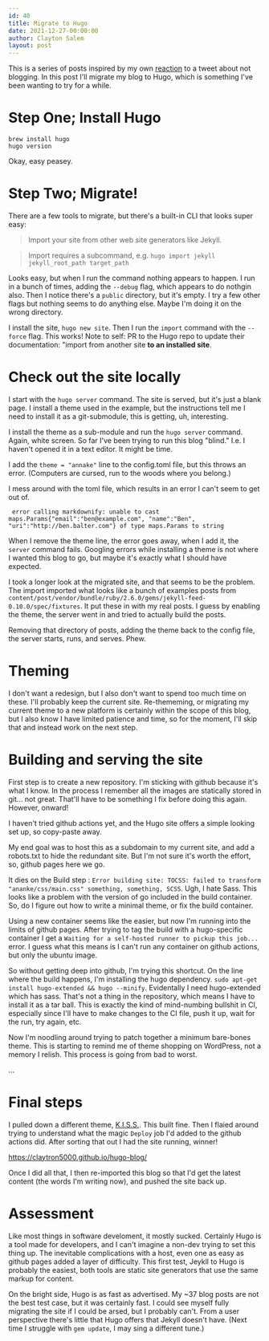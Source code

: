 ```yaml
---
id: 40
title: Migrate to Hugo
date: 2021-12-27-00:00:00
author: Clayton Salem
layout: post
---
```


This is a series of posts inspired by my own [reaction](https://twitter.com/ClaytonSalem/status/1475432712928477191?s=20) to a tweet about not blogging. In this post I'll migrate my blog to Hugo, which is something I've been wanting to try for a while.

# Step One; Install Hugo

```
brew install hugo
hugo version
```
Okay, easy peasey.

# Step Two; Migrate!

There are a few tools to migrate, but there's a built-in CLI that looks super easy:

> Import your site from other web site generators like Jekyll.

> Import requires a subcommand, e.g. `hugo import jekyll jekyll_root_path target_path`

Looks easy, but when I run the command nothing appears to happen. I run in a bunch of times, adding the `--debug` flag, which appears to do nothgin also. Then I notice there's a `public` directory, but it's empty. I try a few other flags but nothing seems to do anything else. Maybe I'm doing it on the wrong directory.

I install the site, `hugo new site`. Then I run the `import` command with the `--force` flag. This works! Note to self: PR to the Hugo repo to update their documentation: "import from another site __to an installed site__. 

# Check out the site locally

I start with the `hugo server` command. The site is served, but it's just a blank page. I install a theme used in the example, but the instructions tell me I need to install it as a git-submodule, this is getting, uh, interesting.

I install the theme as a sub-module and run the `hugo server` command. Again, white screen. So far I've been trying to run this blog "blind." I.e. I haven't opened it in a text editor. It might be time.

I add the `theme = "annake"` line to the config.toml file, but this throws an error. (Computers are cursed, run to the woods where you belong.)

I mess around with the toml file, which results in an error I can't seem to get out of.

```
 error calling markdownify: unable to cast maps.Params{"email":"ben@example.com", "name":"Ben", "uri":"http://ben.balter.com"} of type maps.Params to string
 ```

 When I remove the theme line, the error goes away, when I add it, the `server` command fails. Googling errors while installing a theme is not where I wanted this blog to go, but maybe it's exactly what I should have expected.

 I took a longer look at the migrated site, and that seems to be the problem. The import imported what looks like a bunch of examples posts from `content/post/vendor/bundle/ruby/2.6.0/gems/jekyll-feed-0.10.0/spec/fixtures`. It put these in with my real posts. I guess by enabling the theme, the server went in and tried to actually build the posts.

 Removing that directory of posts, adding the theme back to the config file, the server starts, runs, and serves. Phew.

 # Theming

 I don't want a redesign, but I also don't want to spend too much time on these. I'll probably keep the current site. Re-thememing, or migrating my current theme to a new platform is certainly within the scope of this blog, but I also know I have limited patience and time, so for the moment, I'll skip that and instead work on the next step.

 # Building and serving the site

 First step is to create a new repository. I'm sticking with github because it's what I know. In the process I remember all the images are statically stored in git... not great. That'll have to be something I fix before doing this again. However, onward!

 I haven't tried github actions yet, and the Hugo site offers a simple looking set up, so copy-paste away.

 My end goal was to host this as a subdomain to my current site, and add a robots.txt to hide the redundant site. But I'm not sure it's worth the effort, so, github pages here we go.

 It dies on the Build step : `Error building site: TOCSS: failed to transform "ananke/css/main.css" something, something, SCSS`. Ugh, I hate Sass. This looks like a problem with the version of go included in the build container. So, do I figure out how to write a minimal theme, or fix the build container.

 Using a new container seems like the easier, but now I'm running into the limits of github pages. After trying to tag the build with a hugo-specific container I get a  `Waiting for a self-hosted runner to pickup this job...` error. I guess what this means is I can't run any container on github actions, but only the ubuntu image.

 So without getting deep into github, I'm trying this shortcut. On the line where the build happens, I'm installing the hugo dependency. `sudo apt-get install hugo-extended && hugo --minify`. Evidentally I need hugo-extended which has sass. That's not a thing in the repository, which means I have to install it as a tar ball. This is exactly the kind of mind-numbing bullshit in CI, especially since I'll have to make changes to the CI file, push it up, wait for the run, try again, etc.

 Now I'm noodling around trying to patch together a minimum bare-bones theme. This is starting to remind me of theme shopping on WordPress, not a memory I relish. This process is going from bad to worst.

...

# Final steps

I pulled down a different theme, [K.I.S.S.]( https://github.com/ribice/kiss.git). This built fine. Then I flaied around trying to understand what the magic `Deploy` job I'd added to the github actions did. After sorting that out I had the site running, winner!

https://claytron5000.github.io/hugo-blog/

Once I did all that, I then re-imported this blog so that I'd get the latest content (the words I'm writing now), and pushed the site back up.

# Assessment

Like most things in software develoment, it mostly sucked. Certainly Hugo is a tool made for developers, and I can't imagine a non-dev trying to set this thing up. The inevitable complications with a host, even one as easy as github pages added a layer of difficulty. This first test, Jeykll to Hugo is probably the easiest, both tools are static site generators that use the same markup for content. 

On the bright side, Hugo is as fast as advertised. My ~37 blog posts are not the best test case, but it was certainly fast. I could see myself fully migrating the site if I could be arsed, but I probably can't. From a user perspective there's little that Hugo offers that Jekyll doesn't have. (Next time I struggle with `gem update`, I may sing a different tune.)
